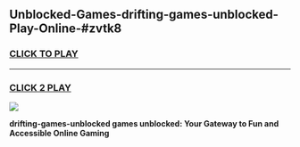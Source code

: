 
## Unblocked-Games-drifting-games-unblocked-Play-Online-#zvtk8
<h3>
<a href="https://premium.freeplayer.one?title=drifting-games-unblocked&ref=27F">CLICK TO PLAY</a></h3>
<hr>

<h3>
<a href="https://premium.freeplayer.one?title=drifting-games-unblocked&ref=27F">CLICK 2 PLAY</a>
  
</h3>

<a href="https://premium.freeplayer.one?title=drifting-games-unblocked&ref=27F"><img src="https://clearcache.store/games.png"></a>


**drifting-games-unblocked games unblocked: Your Gateway to Fun and Accessible Online Gaming**
